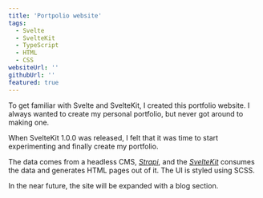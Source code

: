 ```yaml
---
title: 'Portpolio website'
tags:
  - Svelte
  - SvelteKit
  - TypeScript
  - HTML
  - CSS
websiteUrl: ''
githubUrl: ''
featured: true
---
```


To get familiar with Svelte and SvelteKit, I created this portfolio website. I always wanted to create my personal portfolio, but never got around to making one.

When SvelteKit 1.0.0 was released, I felt that it was time to start experimenting and finally create my portfolio.

The data comes from a headless CMS, _[Strapi](https://strapi.io)_, and the _[SvelteKit](https://kit.svelte.dev)_ consumes the data and generates HTML pages out of it. The UI is styled using SCSS.

In the near future, the site will be expanded with a blog section.
